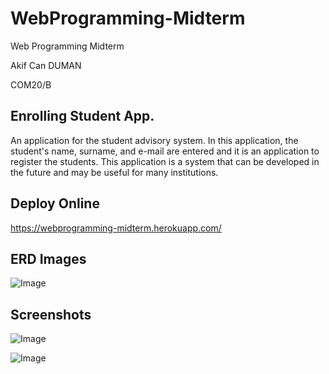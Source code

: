 # WebProgramming-Midterm
Web Programming Midterm

Akif Can DUMAN 

COM20/B

## Enrolling Student App.

An application for the student advisory system. In this application, the student's name, surname, and e-mail are entered and it is an application to register the students.
This application is a system that can be developed in the future and may be useful for many institutions.

## Deploy Online

 https://webprogramming-midterm.herokuapp.com/

## ERD Images

![Image](https://user-images.githubusercontent.com/73740265/162585645-c4cd7a1e-837f-414d-a978-5f8aaf969c95.jpg)

## Screenshots

![Image](https://user-images.githubusercontent.com/73740265/162587222-5fa26b86-e690-4677-a963-acb982b5d529.png)

![Image](https://user-images.githubusercontent.com/73740265/162587370-ea9404c7-6854-48b1-a8d4-b0fd72eda467.png)
